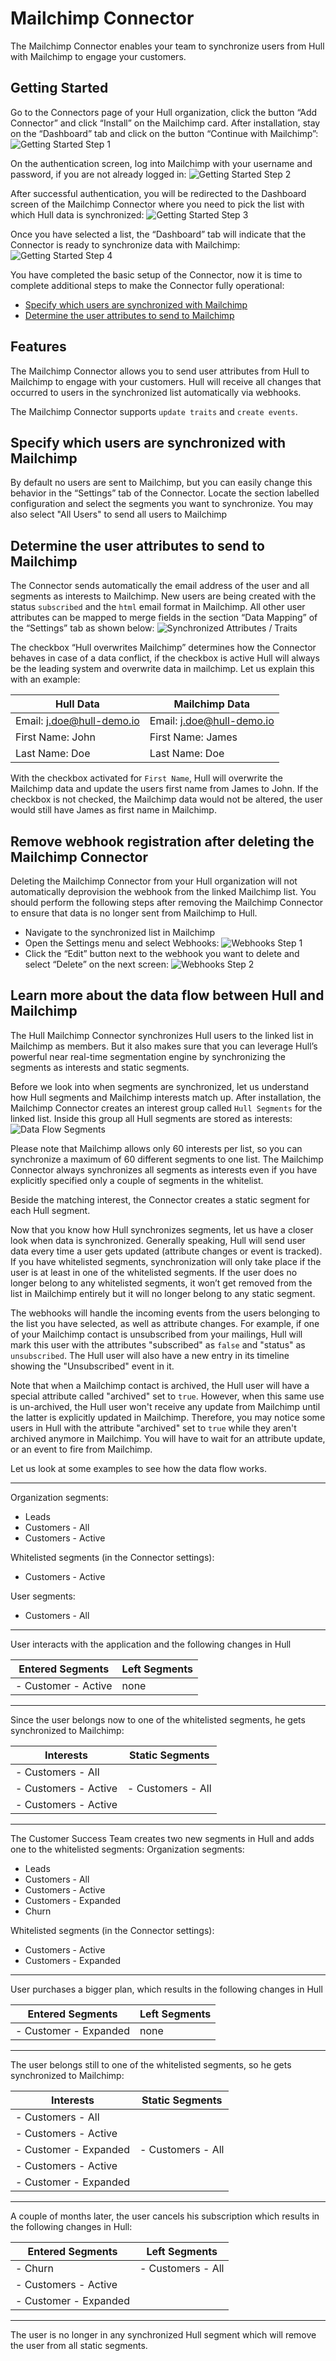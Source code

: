# Mailchimp Connector

The Mailchimp Connector enables your team to synchronize users from Hull with Mailchimp to engage your customers.

## Getting Started

Go to the Connectors page of your Hull organization, click the button “Add Connector” and click “Install” on the Mailchimp card. After installation, stay on the “Dashboard” tab and click on the button “Continue with Mailchimp”:
![Getting Started Step 1](./docs/gettingstarted01.png)

On the authentication screen, log into Mailchimp with your username and password, if you are not already logged in:
![Getting Started Step 2](./docs/gettingstarted02.png)

After successful authentication, you will be redirected to the Dashboard screen of the Mailchimp Connector where you need to pick the list with which Hull data is synchronized:
![Getting Started Step 3](./docs/gettingstarted03.png)

Once you have selected a list, the “Dashboard” tab will indicate that the Connector is ready to synchronize data with Mailchimp:
![Getting Started Step 4](./docs/gettingstarted04.png)

You have completed the basic setup of the Connector, now it is time to complete additional steps to make the Connector fully operational:

- [Specify which users are synchronized with Mailchimp](#Specify-which-users-are-synchronized-with-Mailchimp)
- [Determine the user attributes to send to Mailchimp](#Determine-the-user-attributes-to-send-to-Mailchimp)

## Features

The Mailchimp Connector allows you to send user attributes from Hull to Mailchimp to engage with your customers. Hull will receive all changes that occurred to users in the synchronized list automatically via webhooks.

The Mailchimp Connector supports  `update traits` and `create events`.

## Specify which users are synchronized with Mailchimp

By default no users are sent to Mailchimp, but you can easily change this behavior in the “Settings” tab of the Connector. Locate the section labelled configuration and select the segments you want to synchronize.  You may also select "All Users" to send all users to Mailchimp


## Determine the user attributes to send to Mailchimp

The Connector sends automatically the email address of the user and all segments as interests to Mailchimp. New users are being created with the status `subscribed` and the `html` email format in Mailchimp. 
All other user attributes can be mapped to merge fields in the section “Data Mapping” of the “Settings” tab as shown below:
![Synchronized Attributes / Traits](./docs/synchronizedtraits01.png)

The checkbox “Hull overwrites Mailchimp” determines how the Connector behaves in case of a data conflict, if the checkbox is active Hull will always be the leading system and overwrite data in mailchimp. Let us explain this with an example:

| Hull Data                  | Mailchimp Data                |
| -------------------------- |------------------------------ |
| Email: j.doe@hull-demo.io  | Email: j.doe@hull-demo.io     |
| First Name: John           | First Name: James             |
| Last Name: Doe             | Last Name: Doe                |

With the checkbox activated for `First Name`, Hull will overwrite the Mailchimp data and update the users first name from James to John. If the checkbox is not checked, the Mailchimp data would not be altered, the user would still have James as first name in Mailchimp.

## Remove webhook registration after deleting the Mailchimp Connector

Deleting the Mailchimp Connector from your Hull organization will not automatically deprovision the webhook from the linked Mailchimp list. You should perform the following steps after removing the Mailchimp Connector to ensure that data is no longer sent from Mailchimp to Hull.

- Navigate to the synchronized list in Mailchimp
- Open the Settings menu and select Webhooks:
  ![Webhooks Step 1](./docs/webhooks01.png)
- Click the “Edit” button next to the webhook you want to delete and select “Delete” on the next screen:
  ![Webhooks Step 2](./docs/webhooks02.png)

## Learn more about the data flow between Hull and Mailchimp

The Hull Mailchimp Connector synchronizes Hull users to the linked list in Mailchimp as members. But it also makes sure that you can leverage Hull’s powerful near real-time segmentation engine by synchronizing the segments as interests and static segments.

Before we look into when segments are synchronized, let us understand how Hull segments and Mailchimp interests match up. After installation, the Mailchimp Connector creates an interest group called `Hull Segments`  for the linked list. Inside this group all Hull segments are stored as interests:
![Data Flow Segments](./docs/dataflow01.png)

Please note that Mailchimp allows only 60 interests per list, so you can synchronize a maximum of 60 different segments to one list. The Mailchimp Connector always synchronizes all segments as interests even if you have explicitly specified only a couple of segments in the whitelist. 

Beside the matching interest, the Connector creates a static segment for each Hull segment.

Now that you know how Hull synchronizes segments, let us have a closer look when data is synchronized. Generally speaking, Hull will send user data every time a user gets updated (attribute changes or event is tracked). If you have whitelisted segments, synchronization will only take place if the user is at least in one of the whitelisted segments. If the user does no longer belong to any whitelisted segments, it won’t get removed from the list in Mailchimp entirely but it will no longer belong to any static segment.

The webhooks will handle the incoming events from the users belonging to the list you have selected, as well as attribute changes. For example, if one of your Mailchimp contact is unsubscribed from your mailings, Hull will mark this user with the attributes "subscribed" as `false` and "status" as `unsubscribed`. The Hull user will also have a new entry in its timeline showing the "Unsubscribed" event in it.

Note that when a Mailchimp contact is archived, the Hull user will have a special attribute called "archived" set to `true`. However, when this same use is un-archived, the Hull user won't receive any update from Mailchimp until the latter is explicitly updated in Mailchimp. Therefore, you may notice some users in Hull with the attribute "archived" set to `true` while they aren't archived anymore in Mailchimp. You will have to wait for an attribute update, or an event to fire from Mailchimp.

Let us look at some examples to see how the data flow works.

----------

Organization segments:

- Leads
- Customers - All
- Customers - Active

Whitelisted segments (in the Connector settings):

- Customers - Active

User segments:

- Customers - All

----------

User interacts with the application and the following changes in Hull

| Entered Segments    | Left Segments |
| ------------------- | ------------- |
| - Customer - Active | none          |

----------

Since the user belongs now to one of the whitelisted segments, he gets synchronized to Mailchimp:

| Interests                              | Static Segments                        |
| -------------------------------------- | -------------------------------------- |
| - Customers - All
- Customers - Active | - Customers - All
- Customers - Active |

----------

The Customer Success Team creates two new segments in Hull and adds one to the whitelisted segments:
Organization segments:

- Leads
- Customers - All
- Customers - Active
- Customers - Expanded
- Churn

Whitelisted segments (in the Connector settings):

- Customers - Active
- Customers - Expanded

----------

User purchases a bigger plan, which results in the following changes in Hull

| Entered Segments      | Left Segments |
| --------------------- | ------------- |
| - Customer - Expanded | none          |

----------

The user belongs still to one of the whitelisted segments, so he gets synchronized to Mailchimp:

| Interests                                                    | Static Segments                                              |
| ------------------------------------------------------------ | ------------------------------------------------------------ |
| - Customers - All
|- Customers - Active
|- Customer - Expanded | - Customers - All
|- Customers - Active
|- Customer - Expanded |

----------

A couple of months later, the user cancels his subscription which results in the following changes in Hull:

| Entered Segments | Left Segments                                                |
| ---------------- | ------------------------------------------------------------ |
| - Churn          | - Customers - All
|- Customers - Active
|- Customer - Expanded |

----------

The user is no longer in any synchronized Hull segment which will remove the user from all static segments.
